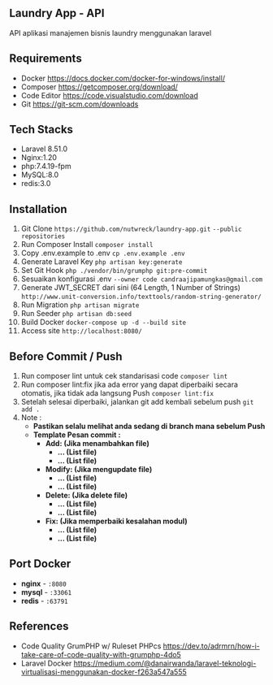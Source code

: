## Laundry App - API
API aplikasi manajemen bisnis laundry menggunakan laravel

## Requirements

- Docker
https://docs.docker.com/docker-for-windows/install/
- Composer
https://getcomposer.org/download/
- Code Editor
https://code.visualstudio.com/download
- Git
https://git-scm.com/downloads

## Tech Stacks

 - Laravel 8.51.0
 - Nginx:1.20
 - php:7.4.19-fpm
 - MySQL:8.0
 - redis:3.0

## Installation
 1. Git Clone
 `https://github.com/nutwreck/laundry-app.git` `--public repositories`
 2. Run Composer Install
 `composer install`
 3.  Copy .env.example to .env
 `cp .env.example .env`
 4. Generate Laravel Key
 `php artisan key:generate`
 5. Set Git Hook
 `php ./vendor/bin/grumphp git:pre-commit`
 6. Sesuaikan konfigurasi .env `--owner code candraajipamungkas@gmail.com`
 7. Generate JWT_SECRET dari sini (64 Length, 1 Number of Strings)
`http://www.unit-conversion.info/texttools/random-string-generator/`
 8. Run Migration
`php artisan migrate`
 9. Run Seeder
`php artisan db:seed`
 10. Build Docker
 `docker-compose up -d --build site`
 11. Access site
`http://localhost:8080/`

## Before Commit / Push
 1. Run composer lint untuk cek standarisasi code
   `composer lint`
 2. Run composer lint:fix jika ada error yang dapat diperbaiki secara otomatis, jika tidak ada langsung Push
   `composer lint:fix`
 3. Setelah selesai diperbaiki, jalankan git add kembali sebelum push
   `git add .`
 4. Note :
    - **Pastikan selalu melihat anda sedang di branch mana sebelum Push**
    - **Template Pesan commit :**
        - **Add: (Jika menambahkan file)**
            - **... (List file)**
            - **... (List file)**
        - **Modify: (Jika mengupdate file)**
            - **... (List file)**
            - **... (List file)**
        - **Delete: (Jika delete file)**
            - **... (List file)**
            - **... (List file)**
        - **Fix: (Jika memperbaiki kesalahan modul)**
            - **... (List file)**
            - **... (List file)**

## Port Docker
 - **nginx** - `:8080`
 - **mysql** - `:33061`
 - **redis** - `:63791`
## References
 - Code Quality GrumPHP w/ Ruleset PHPcs
 https://dev.to/adrmrn/how-i-take-care-of-code-quality-with-grumphp-4do5
 - Laravel Docker
 https://medium.com/@danairwanda/laravel-teknologi-virtualisasi-menggunakan-docker-f263a547a555
